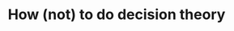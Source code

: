 ---
id_key: d033
categories: DT
tags:
- surveys and perspectives
- other
authors:
- Dekel, Eddie
- Lipman, Barton L
title: How (not) to do decision theory
journal: Annu. Rev. Econ.
vol: 2
num: 1
pages: 257-282
year: 2010
pub: Annual Reviews
pdf: how-not-to-do-decision-theory.pdf
permalink: "/papers/d033.txt"
layout: bib
---